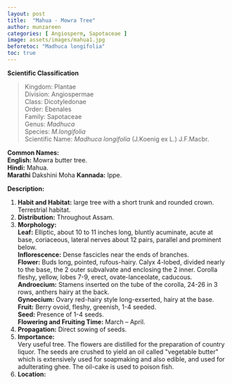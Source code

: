 ```yaml
---
layout: post
title:  "Mahua - Mowra Tree"
author: munzareen
categories: [ Angiosperm, Sapotaceae ]
image: assets/images/mahua1.jpg
beforetoc: "Madhuca longifolia"
toc: true
---
```


**Scientific Classification**  
>Kingdom:			Plantae  
>Division:			Angiospermae  
>Class:				Dicotyledonae  
>Order:				Ebenales  
>Family:			Sapotaceae  
>Genus:				*Madhuca*  
>Species:			*M.longifolia*  
>Scientific Name:	*Madhuca longifolia* (J.Koenig ex L.) J.F.Macbr.  

**Common Names:**  
**English:**             Mowra butter tree.  
**Hindi:**               Mahua.  
**Marathi**				Dakshini Moha
**Kannada:**             Ippe.  

**Description:**  
1. **Habit and Habitat:** large tree with a short trunk and rounded crown. Terrestrial habitat.  
2. **Distribution:** Throughout Assam.  
3. **Morphology:**  
**Leaf:** Elliptic, about 10 to 11 inches long, bluntly acuminate, acute at base, coriaceous, lateral nerves about 12 pairs, parallel and prominent below.  
**Inflorescence:** Dense fascicles near the ends of branches.  
**Flower:** Buds long, pointed, rufous-hairy. Calyx 4-lobed, divided nearly to the base, the 2 outer subvalvate and enclosing the 2 inner. Corolla fleshy, yellow, lobes 7-9, erect, ovate-lanceolate, caducous.  
**Androecium:** Stamens inserted on the tube of the corolla, 24-26 in 3 rows, anthers hairy at the back.  
**Gynoecium:** Ovary red-hairy style long-exserted, hairy at the base.  
**Fruit:** Berry ovoid, fleshy, greenish, 1-4 seeded.  
**Seed:** Presence of 1-4 seeds.  
**Flowering and Fruiting Time:** March – April.  
4. **Propagation:** Direct sowing of seeds.  
5. **Importance:**  
Very useful tree. The flowers are distilled for the preparation of country liquor. The seeds are crushed to yield an oil called "vegetable butter" which is extensively used for soapmaking and also edible, and used for adulterating ghee. The oil-cake is used to poison fish.  
6. **Location:**   

